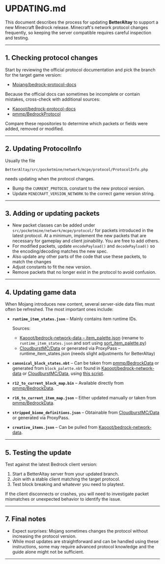 # UPDATING.md

This document describes the process for updating **BetterAltay** to support a new Minecraft Bedrock release. Minecraft's network protocol changes frequently, so keeping the server compatible requires careful inspection and testing.

---

## 1. Checking protocol changes

Start by reviewing the official protocol documentation and pick the branch for the target game version:

* [Mojang/bedrock-protocol-docs](https://github.com/Mojang/bedrock-protocol-docs)

Because the official docs can sometimes be incomplete or contain mistakes, cross-check with additional sources:

* [Kaooot/bedrock-protocol-docs](https://github.com/Kaooot/bedrock-protocol-docs)
* [pmmp/BedrockProtocol](https://github.com/pmmp/BedrockProtocol)

Compare these repositories to determine which packets or fields were added, removed or modified.

---

## 2. Updating ProtocolInfo

Usually the file

```
BetterAltay/src/pocketmine/network/mcpe/protocol/ProtocolInfo.php
```

needs updating when the protocol changes.

* Bump the `CURRENT_PROTOCOL` constant to the new protocol version.
* Update `MINECRAFT_VERSION_NETWORK` to the correct game version string.

---

## 3. Adding or updating packets

* New packet classes can be added under `src/pocketmine/network/mcpe/protocol/` for packets introduced in the latest protocol. At a minimum, implement the new packets that are necessary for gameplay and client joinability. You are free to add others.
* For modified packets, update `encodePayload()` and `decodePayload()` so the encoding/decoding matches the new spec.
* Also update any other parts of the code that use these packets, to match the changes
* Adjust constants to fit the new version.
* Remove packets that no longer exist in the protocol to avoid confusion.

---

## 4. Updating game data

When Mojang introduces new content, several server-side data files must often be refreshed. The most important ones include:

* **`runtime_item_states.json`** – Mainly contains item runtime IDs.

  Sources:

  * [Kaooot/bedrock-network-data – item\_palette.json](https://github.com/Kaooot/bedrock-network-data/blob/master/preview/1.21.110.26/item_palette.json) (rename to `runtime_item_states.json` and sort using [sort_item_palette.py](https://gist.github.com/Benedikt05/73e9970ba18b9d46cf9fbcf261f5448d))
  * [CloudburstMC/Data](https://github.com/CloudburstMC/Data) or generated via ProxyPass – runtime_item_states.json (needs slight adjustments for BetterAltay)

* **`canonical_block_states.nbt`** – Can be taken from [pmmp/BedrockData](https://github.com/pmmp/BedrockData) or generated from `block_palette.nbt` found in [Kaooot/bedrock-network-data](https://github.com/Kaooot/bedrock-network-data/) or [CloudburstMC/Data](https://github.com/CloudburstMC/Data), using [this script](https://gist.github.com/DavyCraft648/942e8cf8534d3e48ea990aa4503b59f1).

* **`r12_to_current_block_map.bin`** – Available directly from [pmmp/BedrockData](https://github.com/pmmp/BedrockData).

* **`r16_to_current_item_map.json`** – Either updated manually or taken from [pmmp/BedrockData](https://github.com/pmmp/BedrockData).

* **`stripped_biome_definitions.json`** – Obtainable from [CloudburstMC/Data](https://github.com/CloudburstMC/Data) or generated via ProxyPass.

* **`creative_items.json`** – Can be pulled from [Kaooot/bedrock-network-data](https://github.com/Kaooot/bedrock-network-data/).

---

## 5. Testing the update

Test against the latest Bedrock client version:

1. Start a BetterAltay server from your updated branch.
2. Join with a stable client matching the target protocol.
3. Test block breaking and whatever you need to playtest.

If the client disconnects or crashes, you will need to investigate packet mismatches or unexpected behavior to identify the issue.

---

## 7. Final notes

* Expect surprises: Mojang sometimes changes the protocol without increasing the protocol version.
* While most updates are straightforward and can be handled using these instructions, some may require advanced protocol knowledge and the guide alone might not be sufficient.

---

##
